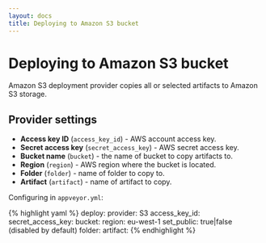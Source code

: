 ```yaml
---
layout: docs
title: Deploying to Amazon S3 bucket
---
```


# Deploying to Amazon S3 bucket

Amazon S3 deployment provider copies all or selected artifacts to Amazon S3 storage.

## Provider settings

* **Access key ID** (`access_key_id`) - AWS account access key.
* **Secret access key** (`secret_access_key`) - AWS secret access key.
* **Bucket name** (`bucket`) - the name of bucket to copy artifacts to.
* **Region** (`region`) - AWS region where the bucket is located.
* **Folder** (`folder`) - name of folder to copy to.
* **Artifact** (`artifact`) - name of artifact to copy.

Configuring in `appveyor.yml`:

{% highlight yaml %}
deploy:
  provider: S3
  access_key_id:
  secret_access_key:
  bucket:
  region: eu-west-1
  set_public: true|false (disabled by default)
  folder:
  artifact:
{% endhighlight %}
